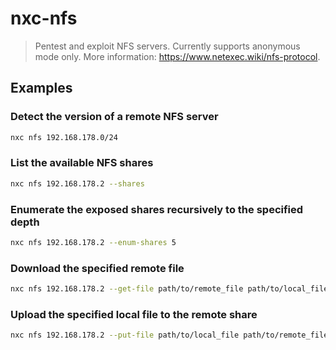# nxc-nfs

> Pentest and exploit NFS servers. Currently supports anonymous mode only. More information: <https://www.netexec.wiki/nfs-protocol>.

## Examples

### Detect the version of a remote NFS server

```bash
nxc nfs 192.168.178.0/24
```

### List the available NFS shares

```bash
nxc nfs 192.168.178.2 --shares
```

### Enumerate the exposed shares recursively to the specified depth

```bash
nxc nfs 192.168.178.2 --enum-shares 5
```

### Download the specified remote file

```bash
nxc nfs 192.168.178.2 --get-file path/to/remote_file path/to/local_file
```

### Upload the specified local file to the remote share

```bash
nxc nfs 192.168.178.2 --put-file path/to/local_file path/to/remote_file
```
